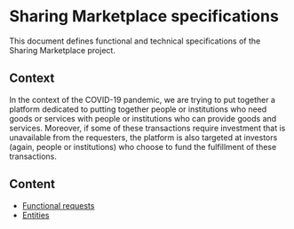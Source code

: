 # Sharing Marketplace specifications

This document defines functional and technical specifications of the Sharing Marketplace project.

## Context

In the context of the COVID-19 pandemic, we are trying to put together a platform dedicated to putting together people or institutions who need goods or services with people or institutions who can provide goods and services. Moreover, if some of these transactions require investment that is unavailable from the requesters, the platform is also targeted at investors (again, people or institutions) who choose to fund the fulfillment of these transactions.

## Content

- [Functional requests](functional/index.md)
- [Entities](entities/index.md)
